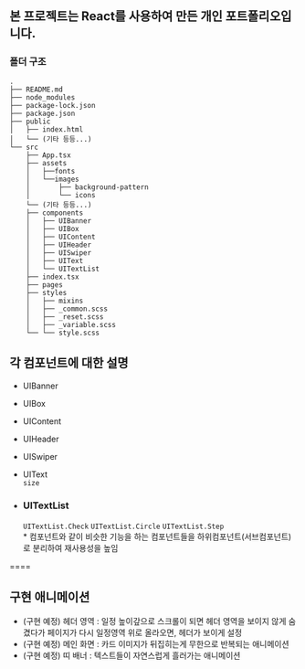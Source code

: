 
## 본 프로젝트는 React를 사용하여 만든 개인 포트폴리오입니다.

### 폴더 구조

```
.  
├── README.md  
├── node_modules  
├── package-lock.json  
├── package.json  
├── public  
│   ├── index.html  
│   └── (기타 등등...)  
└── src  
    ├── App.tsx  
    ├── assets  
    │   ├──fonts
    │   └──images  
    │       ├── background-pattern 
    │       └── icons  
    └── (기타 등등...)  
    ├── components  
    │   ├── UIBanner  
    │   ├── UIBox  
    │   ├── UIContent  
    │   ├── UIHeader  
    │   ├── UISwiper  
    │   ├── UIText  
    │   └── UITextList  
    ├── index.tsx  
    ├── pages  
    ├── styles  
    │   ├── mixins  
    │   ├── _common.scss 
    │   ├── _reset.scss 
    │   ├── _variable.scss  
    └── └── style.scss
```


## 각 컴포넌트에 대한 설명
* UIBanner  
* UIBox
* UIContent
* UIHeader
* UISwiper
* UIText  
    `size`

* ### UITextList  
    `UITextList.Check` `UITextList.Circle` `UITextList.Step`  
        * 컴포넌트와 같이 비슷한 기능을 하는 컴포넌트들을 하위컴포넌트(서브컴포넌트)로 분리하여 재사용성을 높임


====

## 구현 애니메이션
* (구현 예정) 헤더 영역 : 일정 높이갚으로 스크롤이 되면 헤더 영역을 보이지 않게 숨겼다가 페이지가 다시 일정영역 위로 올라오면, 헤더가 보이게 설정 
* (구현 예정) 메인 화면 : 카드 이미지가 뒤집히는게 무한으로 반복되는 애니메이션 
* (구현 예정) 띠 배너 : 텍스트들이 자연스럽게 흘러가는 애니메이션





<!-- | 첫번째(기본왼쪽정렬) | 두번째(가운데정렬) | 세번째(오른쪽정렬) |
|---|:---:|---:|
| `왼쪽` | 정렬확인1 | abc |
| `정렬` | 정렬확인2 | abcdefgh |
| `123` | 정렬확인,정렬확인,정렬확인 | abcdef |
| `456` | 정렬확인1234 | abc |


*이탤릭체*
_이탤릭체_
**굵은글씨**
__굵은글씨__
***굵은글씨+이탤릭체***
___굵은글씨+이탤릭체___
~~취소선~~
**~~굵은글씨+취소선~~**
<u>밑줄</u>

[Google](https://www.google.com "구글")
* 참조링크 방법
Link: [Google][googleLink]
[googleLink]: https://www.google.com "Go google"

<https://www.google.com>

<img src="이미지 주소" width="450px" height="300px" title="px(픽셀) 고정크기 설정" alt="exampleImage"></img>
<img src="이미지 주소" width="40%" height="30%" title="px(픽셀) %크기 설정" alt="exampleImage2"></img> -->